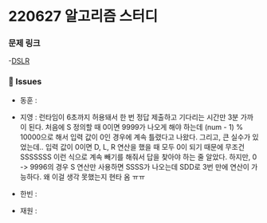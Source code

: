 # 220627 알고리즘 스터디

### 문제 링크

-[DSLR](https://www.acmicpc.net/problem/9019)

### 👾 Issues

- 동훈 :

- 지영 : 런타임이 6초까지 허용돼서 한 번 정답 제출하고 기다리는 시간만 3분 가까이 된다.
  처음에 S 정의할 때 0이면 9999가 나오게 해야 하는데 (num - 1) % 10000으로 해서 입력 값이 0인 경우에 계속 틀렸다고 나왔다.
  그리고, 큰 실수가 있었는데.. 입력 값이 0이면 D, L, R 연산을 했을 때 모두 0이 되기 때문에 무조건 SSSSSSS 이런 식으로 계속 빼기를 해줘서 답을 찾아야 하는 줄 알았다. 하지만, 0 -> 9996의 경우 S 연산만 사용하면 SSSS가 나오는데 SDD로 3번 만에 연산이 가능하다. 왜 이걸 생각 못했는지 현타 옴 ㅠㅠ

- 한빈 :

- 재원 :
